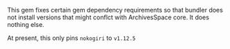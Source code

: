 This gem fixes certain gem dependency requirements so that bundler does not install versions that 
might conflct with ArchivesSpace core. It does nothing else.

At present, this only pins `nokogiri` to `v1.12.5`